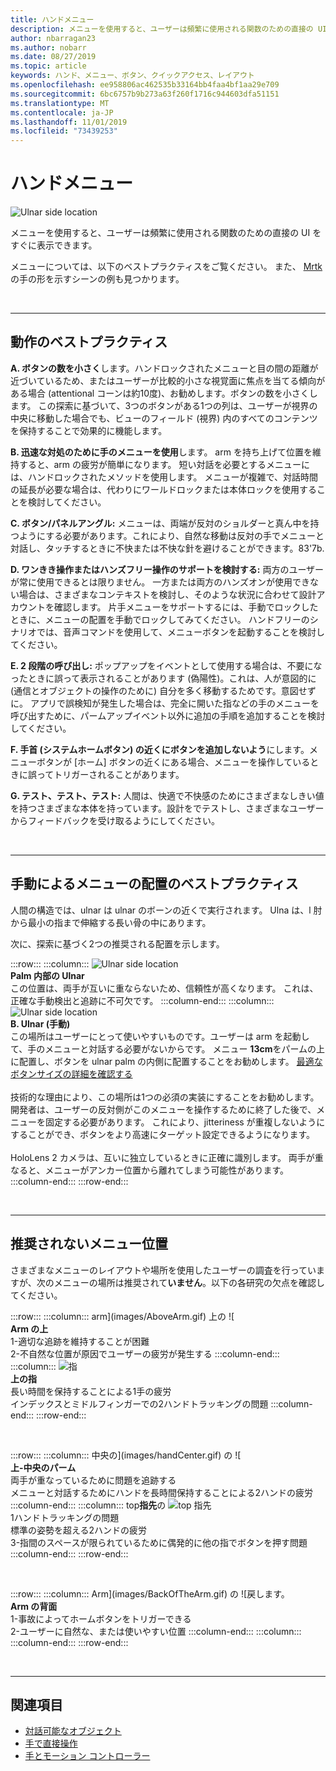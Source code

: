 ```yaml
---
title: ハンドメニュー
description: メニューを使用すると、ユーザーは頻繁に使用される関数のための直接の UI をすぐに表示できます。 これらは、メニューのベストプラクティスと推奨事項です。
author: nbarragan23
ms.author: nobarr
ms.date: 08/27/2019
ms.topic: article
keywords: ハンド、メニュー、ボタン、クイックアクセス、レイアウト
ms.openlocfilehash: ee958806ac462535b33164bb4faa4bf1aa29e709
ms.sourcegitcommit: 6bc6757b9b273a63f260f1716c944603dfa51151
ms.translationtype: MT
ms.contentlocale: ja-JP
ms.lasthandoff: 11/01/2019
ms.locfileid: "73439253"
---
```

# <a name="hand-menu"></a>ハンドメニュー

![Ulnar side location](images/MRTK_UX_HandMenu.png)

メニューを使用すると、ユーザーは頻繁に使用される関数のための直接の UI をすぐに表示できます。 

メニューについては、以下のベストプラクティスをご覧ください。 また、 [Mrtk](https://github.com/microsoft/MixedRealityToolkit-Unity/blob/mrtk_release/Documentation/README_Solver.md#hand-menu-with-handconstraint-and-handconstraintpalmup)の手の形を示すシーンの例も見つかります。

<br>

---

## <a name="behavior-best-practices"></a>動作のベストプラクティス
**A. ボタンの数を小さく**します。ハンドロックされたメニューと目の間の距離が近づいているため、またはユーザーが比較的小さな視覚面に焦点を当てる傾向がある場合 (attentional コーンは約10度)、お勧めします。ボタンの数を小さくします。 この探索に基づいて、3つのボタンがある1つの列は、ユーザーが視界の中央に移動した場合でも、ビューのフィールド (視界) 内のすべてのコンテンツを保持することで効果的に機能します。 

**B. 迅速な対処のために手のメニューを使用**します。 arm を持ち上げて位置を維持すると、arm の疲労が簡単になります。 短い対話を必要とするメニューには、ハンドロックされたメソッドを使用します。 メニューが複雑で、対話時間の延長が必要な場合は、代わりにワールドロックまたは本体ロックを使用することを検討してください。 

**C. ボタン/パネルアングル:** メニューは、両端が反対のショルダーと真ん中を持つようにする必要があります。これにより、自然な移動は反対の手でメニューと対話し、タッチするときに不快または不快な針を避けることができます。83'7b. 

**D. ワンきき操作またはハンズフリー操作のサポートを検討する:** 両方のユーザーが常に使用できるとは限りません。 一方または両方のハンズオンが使用できない場合は、さまざまなコンテキストを検討し、そのような状況に合わせて設計アカウントを確認します。 片手メニューをサポートするには、手動でロックしたときに、メニューの配置を手動でロックしてみてください。 ハンドフリーのシナリオでは、音声コマンドを使用して、メニューボタンを起動することを検討してください。

**E. 2 段階の呼び出し:** ポップアップをイベントとして使用する場合は、不要になったときに誤って表示されることがあります (偽陽性)。これは、人が意図的に (通信とオブジェクトの操作のために) 自分を多く移動するためです。意図せずに。 アプリで誤検知が発生した場合は、完全に開いた指などの手のメニューを呼び出すために、パームアップイベント以外に追加の手順を追加することを検討してください。

**F. 手首 (システムホームボタン) の近くにボタンを追加しないよう**にします。メニューボタンが [ホーム] ボタンの近くにある場合、メニューを操作しているときに誤ってトリガーされることがあります。

**G. テスト、テスト、テスト:** 人間は、快適で不快感のためにさまざまなしきい値を持つさまざまな本体を持っています。設計をでテストし、さまざまなユーザーからフィードバックを受け取るようにしてください。

<br>

---

## <a name="hand-menu-placement-best-practices"></a>手動によるメニューの配置のベストプラクティス

人間の構造では、ulnar は ulnar のボーンの近くで実行されます。 Ulna は、l 肘から最小の指まで伸縮する長い骨の中にあります。

次に、探索に基づく2つの推奨される配置を示します。


:::row:::
    :::column:::
        ![Ulnar side location](images/UlnarSideHandMenu.gif)<br>
        **Palm 内部の Ulnar**<br>
        この位置は、両手が互いに重ならないため、信頼性が高くなります。 これは、正確な手動検出と追跡に不可欠です。
    :::column-end:::
    :::column:::
        ![Ulnar side location](images/UlnarAboveHandMenu.gif)<br>
        **B. Ulnar (手動)**<br>
        この場所はユーザーにとって使いやすいものです。ユーザーは arm を起動して、手のメニューと対話する必要がないからです。 メニュー **13cm**をパームの上に配置し、ボタンを ulnar palm の内側に配置することをお勧めします。 [最適なボタンサイズの詳細を確認する](interactable-object.md)<br>
        <br>
        技術的な理由により、この場所は1つの必須の実装にすることをお勧めします。開発者は、ユーザーの反対側がこのメニューを操作するために終了した後で、メニューを固定する必要があります。 これにより、jitteriness が重複しないようにすることができ、ボタンをより高速にターゲット設定できるようになります。<br>
        <br>
        HoloLens 2 カメラは、互いに独立しているときに正確に識別します。 両手が重なると、メニューがアンカー位置から離れてしまう可能性があります。<br>
    :::column-end:::
:::row-end:::



<br>

---

## <a name="menu-positions-that-are-not-recommended"></a>推奨されないメニュー位置
さまざまなメニューのレイアウトや場所を使用したユーザーの調査を行っていますが、次のメニューの場所は推奨されて**いません**。以下の各研究の欠点を確認してください。


:::row:::
    :::column:::
        arm](images/AboveArm.gif) 上の ![<br>
        **Arm の上**<br>
        1-適切な追跡を維持することが困難<br>
        2-不自然な位置が原因でユーザーの疲労が発生する
    :::column-end:::
    :::column:::
        ![指](images/AboveFingers.gif)<br>
        **上の指**<br>
        長い時間を保持することによる1手の疲労<br>
        インデックスとミドルフィンガーでの2ハンドトラッキングの問題
    :::column-end:::
:::row-end:::

<br>

:::row:::
    :::column:::
        中央の](images/handCenter.gif) の ![<br>
        **上-中央のパーム**<br>
        両手が重なっているために問題を追跡する<br>
        メニューと対話するためにハンドを長時間保持することによる2ハンドの疲労
    :::column-end:::
    :::column:::
        top**指先**の ![top 指先](images/TopFingerTip.gif)<br>
        1ハンドトラッキングの問題<br>
        標準の姿勢を超える2ハンドの疲労<br>
        3-指間のスペースが限られているために偶発的に他の指でボタンを押す問題
    :::column-end:::
:::row-end:::

<br>

:::row:::
    :::column:::
        Arm](images/BackOfTheArm.gif) の ![戻します。<br>
        **Arm の背面**<br>
        1-事故によってホームボタンをトリガーできる<br>
        2-ユーザーに自然な、または使いやすい位置
    :::column-end:::
    :::column:::
    :::column-end:::
:::row-end:::

<br>

---


## <a name="see-also"></a>関連項目

* [対話可能なオブジェクト](interactable-object.md)
* [手で直接操作](direct-manipulation.md)
* [手とモーション コントローラー](hands-and-tools.md)
